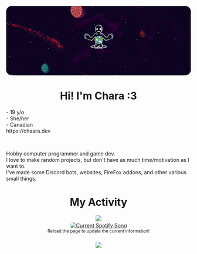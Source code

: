 <img align="center" src="anti-spiral.gif" style="border-radius:15px;">
<h1 align="center">Hi! I'm Chara :3</h1>

<p align="left">
  - 19 y/o
  </br>
  - She/her
  </br>
  - Canadian
  <br>
  https://chaara.dev
</p>

</br>

<p align="left">
  Hobby computer programmer and game dev.
  </br>
  I love to make random projects, but don't have as much time/motivation as I want to.
  </br>
  I've made some Discord bots, websites, FireFox addons, and other various small things.
</p>

<h1 align="center">
  My Activity
</h1>
<div align="center">
  <a href="https://discord.com/users/624613879414259789">
    <img src="https://lanyard.cnrad.dev/api/624613879414259789?showDisplayName=true&hideDecoration=true&borderRadius=15px&hideSpotify=true"/>
  </a>
  </br>
  <a href="https://LostBrickPlacer.pythonanywhere.com/link">
    <img
      src="https://lostbrickplacer.pythonanywhere.com?scan=true&eq_color=rainbow&theme=dark"
      alt="Current Spotify Song"
      style="border-radius:15px;"
    />
  </a>
</div>
<div align="center">
  <sup>
    Reload the page to update the current information!
  </sup>
</div>
<br clear="both">

<div align="center">
  <img src="https://visitor-badge.laobi.icu/badge?page_id=chaara-dev.chaara-dev&left_color=rebeccapurple&right_color=darkgrey"  />
</div>

###